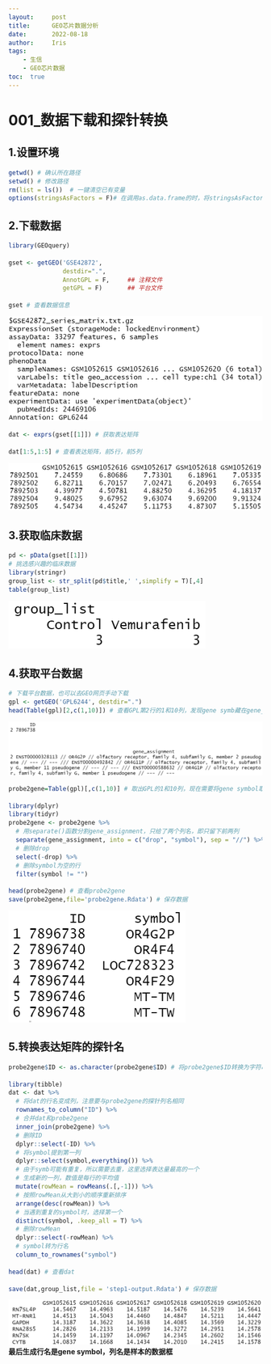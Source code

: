 ```yaml
---
layout:     post
title:      GEO芯片数据分析
date:       2022-08-18
author:     Iris
tags:
    - 生信
    - GEO芯片数据
toc:  true
---
```


# 001_数据下载和探针转换

## 1.设置环境

```r
getwd() # 确认所在路径
setwd() # 修改路径
rm(list = ls())  # 一键清空已有变量
options(stringsAsFactors = F)# 在调用as.data.frame的时，将stringsAsFactors设置为FALSE可以避免character类型自动转化为factor类型
```

## 2.下载数据

```r
library(GEOquery)

gset <- getGEO('GSE42872', 
               destdir=".",
               AnnotGPL = F,     ## 注释文件
               getGPL = F)       ## 平台文件

gset # 查看数据信息
```

![gset信息](/gset.png)

```r
dat <- exprs(gset[[1]]) # 获取表达矩阵

dat[1:5,1:5] # 查看表达矩阵，前5行，前5列
```

![dat前5行，前5列](/dat.png)

## 3.获取临床数据

```r
pd <- pData(gset[[1]])
# 挑选感兴趣的临床数据
library(stringr)
group_list <- str_split(pd$title,' ',simplify = T)[,4]
table(group_list)
```

![分组信息](/分组.png)

## 4.获取平台数据

```r
# 下载平台数据，也可以去GEO网页手动下载
gpl <- getGEO('GPL6244', destdir=".")
head(Table(gpl)[2,c(1,10)]) # 查看GPL第2行的1和10列，发现gene symb藏在gene_assignment中间，被"//"隔开
```

![查看平台信息第2行的1、10列](/查看GPL.png)

```r
probe2gene=Table(gpl)[,c(1,10)] # 取出GPL的1和10列，现在需要将gene symbol取出来

library(dplyr)
library(tidyr) 
probe2gene <- probe2gene %>%
  # 用separate()函数分割gene_assignment，只给了两个列名，即只留下前两列
  separate(gene_assignment, into = c("drop", "symbol"), sep = "//") %>%
  # 删除drop
  select(-drop) %>%
  # 删除symbol为空的行
  filter(symbol != "")

head(probe2gene) # 查看probe2gene
save(probe2gene,file='probe2gene.Rdata') # 保存数据
```

![查看probe2gene](/probe2gene.png)

## 5.转换表达矩阵的探针名

```r
probe2gene$ID <- as.character(probe2gene$ID) # 将probe2gene$ID转换为字符串，不然可能会报错

library(tibble)
dat <- dat %>%
  # 将dat的行名变成列，注意要与probe2gene的探针列名相同
  rownames_to_column("ID") %>% 
  # 合并dat和probe2gene
  inner_join(probe2gene) %>%
  # 删除ID
  dplyr::select(-ID) %>%
  # 将symbol提到第一列
  dplyr::select(symbol,everything()) %>%
  # 由于symb可能有重复，所以需要去重，这里选择表达量最高的一个
  # 生成新的一列，数值是每行的平均值
  mutate(rowMean = rowMeans(.[,-1])) %>%
  # 按照rowMean从大到小的顺序重新排序
  arrange(desc(rowMean)) %>%
  # 当遇到重复的symbol时，选择第一个
  distinct(symbol, .keep_all = T) %>%
  # 删除rowMean
  dplyr::select(-rowMean) %>%
  # symbol转为行名
  column_to_rownames("symbol")

head(dat) # 查看dat

save(dat,group_list,file = 'step1-output.Rdata') # 保存数据
```

![最终结果](/最终结果.png)
**最后生成行名是gene symbol，列名是样本的数据框**
